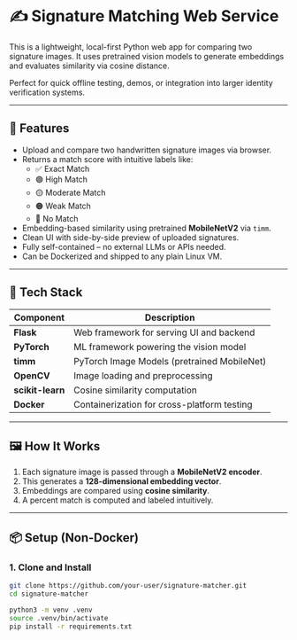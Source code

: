 # ✍️ Signature Matching Web Service

This is a lightweight, local-first Python web app for comparing two signature images. It uses pretrained vision models to generate embeddings and evaluates similarity via cosine distance.

Perfect for quick offline testing, demos, or integration into larger identity verification systems.

---

## 🚀 Features

- Upload and compare two handwritten signature images via browser.
- Returns a match score with intuitive labels like:
  - ✅ Exact Match
  - 🟢 High Match
  - 🟡 Moderate Match
  - 🟠 Weak Match
  - 🔴 No Match
- Embedding-based similarity using pretrained **MobileNetV2** via `timm`.
- Clean UI with side-by-side preview of uploaded signatures.
- Fully self-contained – no external LLMs or APIs needed.
- Can be Dockerized and shipped to any plain Linux VM.

---

## 🧰 Tech Stack

| Component       | Description                                |
|-----------------|--------------------------------------------|
| **Flask**       | Web framework for serving UI and backend   |
| **PyTorch**     | ML framework powering the vision model     |
| **timm**        | PyTorch Image Models (pretrained MobileNet)|
| **OpenCV**      | Image loading and preprocessing             |
| **scikit-learn**| Cosine similarity computation               |
| **Docker**      | Containerization for cross-platform testing |

---

## 🖼️ How It Works

1. Each signature image is passed through a **MobileNetV2 encoder**.
2. This generates a **128-dimensional embedding vector**.
3. Embeddings are compared using **cosine similarity**.
4. A percent match is computed and labeled intuitively.

---

## 📦 Setup (Non-Docker)

### 1. Clone and Install
```bash
git clone https://github.com/your-user/signature-matcher.git
cd signature-matcher

python3 -m venv .venv
source .venv/bin/activate
pip install -r requirements.txt
